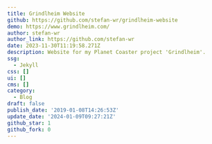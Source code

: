 ```yaml
---
title: Grindlheim Website
github: https://github.com/stefan-wr/grindlheim-website
demo: https://www.grindlheim.com/
author: stefan-wr
author_link: https://github.com/stefan-wr
date: 2023-11-30T11:19:58.271Z
description: Website for my Planet Coaster project 'Grindlheim'.
ssg:
  - Jekyll
css: []
ui: []
cms: []
category:
  - Blog
draft: false
publish_date: '2019-01-08T14:26:53Z'
update_date: '2024-01-09T09:27:21Z'
github_star: 1
github_fork: 0
---
```

